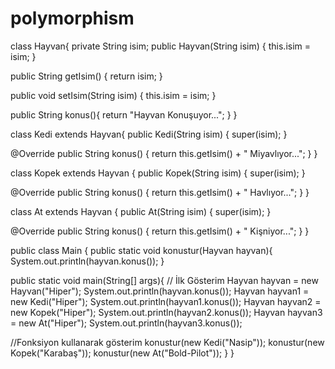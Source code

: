# polymorphism
class Hayvan{ private String isim; 
public Hayvan(String isim) { this.isim = isim;     }

public String getIsim() { return isim;     }

public void setIsim(String isim) { this.isim = isim;     }

public String konus(){ return "Hayvan Konuşuyor...";     }
}

class Kedi extends Hayvan{ 
public Kedi(String isim) { super(isim);     }

@Override public String konus() { return this.getIsim() + " Miyavlıyor...";     }
}

class Kopek extends Hayvan { 
public Kopek(String isim) { super(isim);     }

@Override public String konus() { return this.getIsim() + " Havlıyor...";     }
}

class At extends Hayvan { 
public At(String isim) { super(isim);     }

@Override public String konus() { return this.getIsim() + " Kişniyor...";     }
}

public class Main { 
public static void konustur(Hayvan hayvan){         System.out.println(hayvan.konus());
    }

public static void main(String[] args){ // İlk Gösterim Hayvan hayvan = new Hayvan("Hiper");         System.out.println(hayvan.konus());
Hayvan hayvan1 = new Kedi("Hiper");         System.out.println(hayvan1.konus());
Hayvan hayvan2 = new Kopek("Hiper");         System.out.println(hayvan2.konus());
Hayvan hayvan3 = new At("Hiper");         System.out.println(hayvan3.konus());

//Fonksiyon kullanarak gösterim konustur(new Kedi("Nasip")); konustur(new Kopek("Karabaş")); konustur(new At("Bold-Pilot"));     }
}
